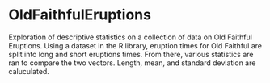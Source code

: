 # OldFaithfulEruptions
Exploration of descriptive statistics on a collection of data on Old Faithful Eruptions.
Using a dataset in the R library, eruption times for Old Faithful are split into long and short eruptions times. 
From there, various statistics are ran to compare the two vectors.
Length, mean, and standard deviation are caluculated.
